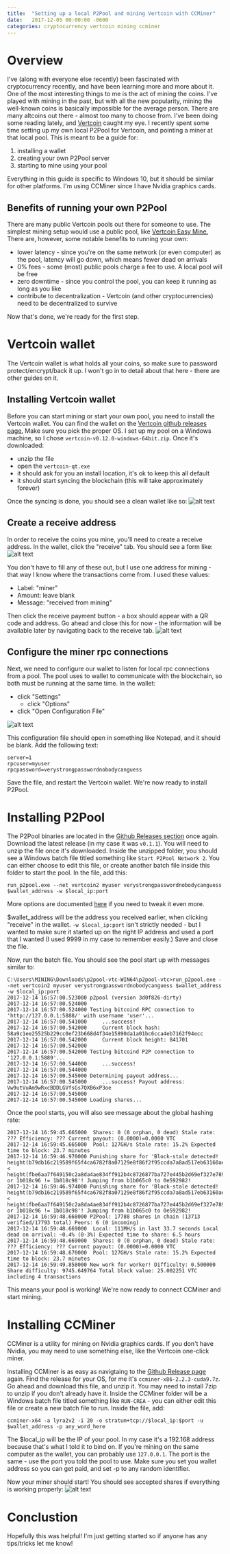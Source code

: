 ```yaml
---
title:  "Setting up a local P2Pool and mining Vertcoin with CCMiner"
date:   2017-12-05 00:00:00 -0600
categories: cryptocurrency vertcoin mining ccminer
---
```

# Overview
I've (along with everyone else recently) been fascinated with cryptocurrency recently, and have been learning more and more about it. One of the most interesting things to me is the act of mining the coins. I've played with mining in the past, but with all the new popularity, mining the well-known coins is basically impossible for the average person. There are many altcoins out there - almost too many to choose from. I've been doing some reading lately, and [Vertcoin](https://vertcoin.org/) caught my eye. I recently spent some time setting up my own local P2Pool for Vertcoin, and pointing a miner at that local pool. This is meant to be a guide for:
1. installing a wallet
2. creating your own P2Pool server
3. starting to mine using your pool

Everything in this guide is specific to Windows 10, but it should be similar for other platforms. I'm using CCMiner since I have Nvidia graphics cards.

## Benefits of running your own P2Pool
There are many public Vertcoin pools out there for someone to use. The simplest mining setup would use a public pool, like [Vertcoin Easy Mine.](https://vertcoin.easymine.online/) There are, however, some notable benefits to running your own:
* lower latency - since you're on the same network (or even computer) as the pool, latency will go down, which means fewer dead on arrivals
* 0% fees - some (most) public pools charge a fee to use. A local pool will be free
* zero downtime - since you control the pool, you can keep it running as long as you like
* contribute to decentralization - Vertcoin (and other cryptocurrencies) need to be decentralized to survive

Now that's done, we're ready for the first step.

# Vertcoin wallet
The Vertcoin wallet is what holds all your coins, so make sure to password protect/encrypt/back it up. I won't go in to detail about that here - there are other guides on it.

## Installing Vertcoin wallet
Before you can start mining or start your own pool, you need to install the Vertcoin wallet. You can find the wallet on the [Vertcoin github releases page.](https://github.com/vertcoin/vertcoin/releases) Make sure you pick the proper OS. I set up my pool on a Windows machine, so I chose `vertcoin-v0.12.0-windows-64bit.zip`. Once it's downloaded:
* unzip the file
* open the `vertcoin-qt.exe`
* it should ask for you an install location, it's ok to keep this all default
* it should start syncing the blockchain (this will take approximately forever)

Once the syncing is done, you should see a clean wallet like so:
![alt text](/images/vertcoin-clean.png "Vertcoin wallet after syncing")

## Create a receive address
In order to receive the coins you mine, you'll need to create a receive address. In the wallet, click the "receive" tab. You should see a form like:
![alt text](/images/vertcoin-receive-form.png "Vertcoin wallet receive form")

You don't have to fill any of these out, but I use one address for mining - that way I know where the transactions come from. I used these values:
* Label: "miner"
* Amount: leave blank
* Message: "received from mining"

Then click the receive payment button - a box should appear with a QR code and address. Go ahead and close this for now - the information will be available later by navigating back to the receive tab.
![alt text](/images/vertcoin-receive-address.png "Vertcoin wallet receive address")

## Configure the miner rpc connections
Next, we need to configure our wallet to listen for local rpc connections from a pool. The pool uses to wallet to communicate with the blockchain, so both must be running at the same time. In the wallet:
* click "Settings"
  * click "Options"
* click "Open Configuration File"

![alt text](/images/vertcoin-config-file.png "Vertcoin wallet open configuration file")

This configuration file should open in something like Notepad, and it should be blank. Add the following text:
```
server=1
rpcuser=myuser
rpcpassword=verystrongpasswordnobodycanguess
```
Save the file, and restart the Vertcoin wallet. We're now ready to install P2Pool.

# Installing P2Pool
The P2Pool binaries are located in the [Github Releases section](https://github.com/vertcoin/p2pool-vtc/releases) once again. Download the latest release (in my case it was `v0.1.1`). You will need to unzip the file once it's downloaded. Inside the unzipped folder, you should see a Windows batch file titled something like `Start P2Pool Network 2`. You can either choose to edit this file, or create another batch file inside this folder to start the pool. In the file, add this:
```
run_p2pool.exe --net vertcoin2 myuser verystrongpasswordnobodycanguess $wallet_address -w $local_ip:port
```

More options are documented [here](https://en.bitcoin.it/wiki/P2Pool#Option_Reference) if you need to tweak it even more.

$wallet_address will be the address you received earlier, when clicking "receive" in the wallet. `-w $local_ip:port` isn't strictly needed - but I wanted to make sure it started up on the right IP address and used a port that I wanted (I used 9999 in my case to remember easily.) Save and close the file.

Now, run the batch file. You should see the pool start up with messages similar to:
```
C:\Users\MINING\Downloads\p2pool-vtc-WIN64\p2pool-vtc>run_p2pool.exe --net vertcoin2 myuser verystrongpasswordnobodycanguess $wallet_address -w $local_ip:port
2017-12-14 16:57:00.523000 p2pool (version 3d0f826-dirty)
2017-12-14 16:57:00.524000
2017-12-14 16:57:00.524000 Testing bitcoind RPC connection to 'http://127.0.0.1:5888/' with username 'user'...
2017-12-14 16:57:00.541000     ...success!
2017-12-14 16:57:00.542000     Current block hash: 58a9c1ee25525b229cc0ef23b668d4f34e15890da1a01bc6cca4eb7162f94ecc
2017-12-14 16:57:00.542000     Current block height: 841701
2017-12-14 16:57:00.542000
2017-12-14 16:57:00.542000 Testing bitcoind P2P connection to '127.0.0.1:5889'...
2017-12-14 16:57:00.544000     ...success!
2017-12-14 16:57:00.544000
2017-12-14 16:57:00.545000 Determining payout address...
2017-12-14 16:57:00.545000     ...success! Payout address: Vw9utVuAm9wRxcBDDLGVfsGs7QXB6xP3oe
2017-12-14 16:57:00.545000
2017-12-14 16:57:00.545000 Loading shares...
```

Once the pool starts, you will also see message about the global hashing rate:
```
2017-12-14 16:59:45.665000  Shares: 0 (0 orphan, 0 dead) Stale rate: ??? Efficiency: ??? Current payout: (0.0000)=0.0000 VTC
2017-12-14 16:59:45.665000  Pool: 127GH/s Stale rate: 15.2% Expected time to block: 23.7 minutes
2017-12-14 16:59:46.970000 Punishing share for 'Block-stale detected! height(b79db16c219589f65f4ca6782f8a07129e8f86f2f95ccda7a8ad517eb63160ae) < height(fbe6aa7f649150c2a8da4ae834ff912b4c8726877ba727e445b2d69ef327e789) or 1b018c96 != 1b018c98'! Jumping from b1b065c0 to 0e592982!
2017-12-14 16:59:46.974000 Punishing share for 'Block-stale detected! height(b79db16c219589f65f4ca6782f8a07129e8f86f2f95ccda7a8ad517eb63160ae) < height(fbe6aa7f649150c2a8da4ae834ff912b4c8726877ba727e445b2d69ef327e789) or 1b018c96 != 1b018c98'! Jumping from b1b065c0 to 0e592982!
2017-12-14 16:59:48.668000 P2Pool: 17788 shares in chain (13713 verified/17793 total) Peers: 6 (0 incoming)
2017-12-14 16:59:48.669000  Local: 111MH/s in last 33.7 seconds Local dead on arrival: ~0.4% (0-3%) Expected time to share: 6.5 hours
2017-12-14 16:59:48.669000  Shares: 0 (0 orphan, 0 dead) Stale rate: ??? Efficiency: ??? Current payout: (0.0000)=0.0000 VTC
2017-12-14 16:59:48.670000  Pool: 127GH/s Stale rate: 15.2% Expected time to block: 23.7 minutes
2017-12-14 16:59:49.858000 New work for worker! Difficulty: 0.500000 Share difficulty: 9745.649764 Total block value: 25.002251 VTC including 4 transactions
```

This means your pool is working! We're now ready to connect CCMiner and start mining.

# Installing CCMiner
CCMiner is a utility for mining on Nvidia graphics cards. If you don't have Nvidia, you may need to use something else, like the Vertcoin one-click miner.

Installing CCMiner is as easy as navigtaing to the [Github Release page](https://github.com/tpruvot/ccminer/releases) again. Find the release for your OS, for me it's `ccminer-x86-2.2.3-cuda9.7z`. Go ahead and download this file, and unzip it. You may need to install 7zip to unzip if you don't already have it. Inside the CCMiner folder will be a Windows batch file titled something like `RUN-CREA` - you can either edit this file or create a new batch file to run. Inside the file, add:
```
ccminer-x64 -a lyra2v2 -i 20 -o stratum+tcp://$local_ip:$port -u $wallet_address -p any_word_here
```

The $local_ip will be the IP of your pool. In my case it's a 192.168 address because that's what I told it to bind on. If you're mining on the same computer as the wallet, you can probably use `127.0.0.1`. The port is the same - use the port you told the pool to use. Make sure you set you wallet address so you can get paid, and set -p to any random identifier.

Now your miner should start! You should see accepted shares if everything is working properly:
![alt text](/images/vertcoin-miner.png "Vertcoin miner working")


# Conclustion
Hopefully this was helpful! I'm just getting started so if anyone has any tips/tricks let me know!

